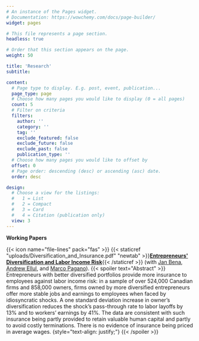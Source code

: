 ```yaml
---
# An instance of the Pages widget.
# Documentation: https://wowchemy.com/docs/page-builder/
widget: pages

# This file represents a page section.
headless: true

# Order that this section appears on the page.
weight: 50

title: 'Research'
subtitle:

content:
  # Page type to display. E.g. post, event, publication...
  page_type: page
  # Choose how many pages you would like to display (0 = all pages)
  count: 5
  # Filter on criteria
  filters:
    author: ''
    category: ''
    tag: ''
    exclude_featured: false
    exclude_future: false
    exclude_past: false
    publication_type: ''
  # Choose how many pages you would like to offset by
  offset: 0
  # Page order: descending (desc) or ascending (asc) date.
  order: desc

design:
  # Choose a view for the listings:
  #   1 = List
  #   2 = Compact
  #   3 = Card
  #   4 = Citation (publication only)
  view: 3
---
```


**Working Papers**

{{< icon name="file-lines" pack="fas" >}} {{< staticref "uploads/Diversification_and_Insurance.pdf" "newtab" >}}<ins>**Entrepreneurs' Diversification and Labor Income Risk**</ins>{{< /staticref >}} 
(with [Jan Bena](https://www.janbena.com), [Andrew Ellul](https://sites.google.com/view/andrewellul/home/), and [Marco Pagano](https://sites.google.com/view/marcopagano)).
{{< spoiler text="Abstract" >}}
Entrepreneurs with better diversified portfolios provide more insurance to employees
against labor income risk: in a sample of over 524,000 Canadian firms and 858,000
owners, firms owned by more diversified entrepreneurs offer more stable jobs and
earnings to employees when faced by idiosyncratic shocks. A one standard deviation
increase in owner’s diversification reduces the shock’s pass-through rate to labor
layoffs by 13% and to workers’ earnings by 41%. The data are consistent with such
insurance being partly provided to retain valuable human capital and partly to avoid
costly terminations. There is no evidence of insurance being priced in average wages.
{style="text-align: justify;"}
{{< /spoiler >}}

